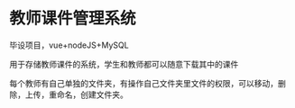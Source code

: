 # 教师课件管理系统
毕设项目，vue+nodeJS+MySQL

用于存储教师课件的系统，学生和教师都可以随意下载其中的课件

每个教师有自己单独的文件夹，有操作自己文件夹里文件的权限，可以移动，删除，上传，重命名，创建文件夹。
